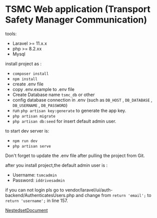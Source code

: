 # TSMC Web application (Transport Safety Manager Communication)
tools:
- Laravel >= 11.x.x
- php >= 8.2.xx
- Mysql
 
install project as :
- `composer install`
- `npm install`
- create .env file
- copy .env.example to .env file
- Create Database name `tsmc_db` or other
- config database connection in .env (such as `DB_HOST` , `DB_DATABASE` , `DB_USERNAME` , `DB_PASSWORD`)
- run `php artisan key:generate` to generate the app key.
- `php artisan migrate`
- `php artisan db:seed` for insert default admin user.

to start dev server is:
- `npm run dev`
- `php artisan serve`

Don't forget to update the .env file after pulling the project from Git.

after you install project,the default admin user is : 
- Username: `tsmcadmin`
- Password: `iddrivesadmin`


if you can not login pls go to vendor/laravel/ui/auth-backend/AuthenticatesUsers.php  and change from 
`return 'email';` 
to 
`return 'username';` 
in line 157.

[NestedsetDocument](https://github.com/lazychaser/laravel-nestedset)

